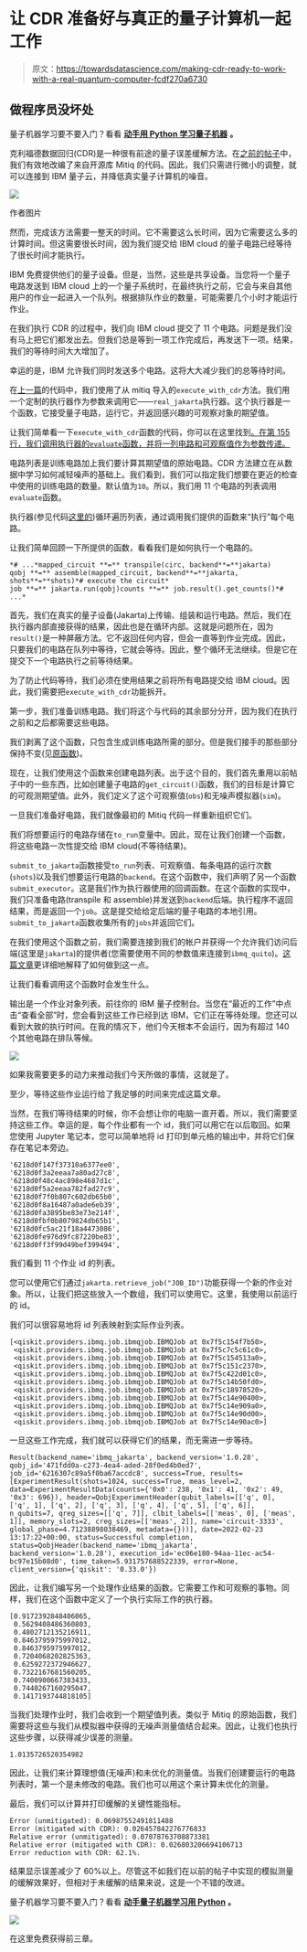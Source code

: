 # 让 CDR 准备好与真正的量子计算机一起工作

> 原文：<https://towardsdatascience.com/making-cdr-ready-to-work-with-a-real-quantum-computer-fcdf270a6730>

## 做程序员没坏处

量子机器学习要不要入门？看看 [**动手用 Python 学习量子机器**](https://www.pyqml.com/page?ref=medium_cdrwork&dest=/) **。**

克利福德数据回归(CDR)是一种很有前途的量子误差缓解方法。在[之前的帖子](/practical-error-mitigation-on-a-real-quantum-computer-41a99dddf740)中，我们有效地改编了来自开源库 Mitiq 的代码。因此，我们只需进行微小的调整，就可以连接到 IBM 量子云，并降低真实量子计算机的噪音。

![](img/403fc07d815a22a804f6a13d43dde393.png)

作者图片

然而，完成该方法需要一整天的时间。它不需要这么长时间，因为它需要这么多的计算时间。但这需要很长时间，因为我们提交给 IBM cloud 的量子电路已经等待了很长时间才能执行。

IBM 免费提供他们的量子设备。但是，当然，这些是共享设备。当您将一个量子电路发送到 IBM cloud 上的一个量子系统时，在最终执行之前，它会与来自其他用户的作业一起进入一个队列。根据排队作业的数量，可能需要几个小时才能运行作业。

在我们执行 CDR 的过程中，我们向 IBM cloud 提交了 11 个电路。问题是我们没有马上把它们都发出去。但我们总是等到一项工作完成后，再发送下一项。结果，我们的等待时间大大增加了。

幸运的是，IBM 允许我们同时发送多个电路。这将大大减少我们的总等待时间。

在[上一篇](/practical-error-mitigation-on-a-real-quantum-computer-41a99dddf740)的代码中，我们使用了从 mitiq 导入的`execute_with_cdr`方法。我们用一个定制的执行器作为参数来调用它——`real_jakarta`执行器。这个执行器是一个函数，它接受量子电路，运行它，并返回感兴趣的可观察对象的期望值。

让我们简单看一下`execute_with_cdr`函数的代码，你可以在这里找到[。在第 155 行，我们调用执行器的`evaluate`函数，并将一列电路和可观察值作为参数传递。](https://github.com/unitaryfund/mitiq/blob/master/mitiq/cdr/cdr.py)

电路列表是训练电路加上我们要计算其期望值的原始电路。CDR 方法建立在从数据中学习如何减轻噪声的基础上。我们看到，我们可以指定我们想要在更近的检查中使用的训练电路的数量。默认值为`10`。所以，我们用 11 个电路的列表调用`evaluate`函数。

执行器(参见代码[这里的](https://github.com/unitaryfund/mitiq/blob/master/mitiq/executor/executor.py))循环遍历列表，通过调用我们提供的函数来“执行”每个电路。

让我们简单回顾一下所提供的函数，看看我们是如何执行一个电路的。

```
*# ...*mapped_circuit **=** transpile(circ, backend**=**jakarta)
qobj **=** assemble(mapped_circuit, backend**=**jakarta, shots**=**shots)*# execute the circuit*
job **=** jakarta.run(qobj)counts **=** job.result().get_counts()*# ...*
```

首先，我们在真实的量子设备(Jakarta)上传输、组装和运行电路。然后，我们在执行器内部直接获得的结果，因此也是在循环内部。这就是问题所在，因为`result()`是一种屏蔽方法。它不返回任何内容，但会一直等到作业完成。因此，只要我们的电路在队列中等待，它就会等待。因此，整个循环无法继续。但是它在提交下一个电路执行之前等待结果。

为了防止代码等待，我们必须在使用结果之前将所有电路提交给 IBM cloud。因此，我们需要把`execute_with_cdr`功能拆开。

第一步，我们准备训练电路。我们将这个与代码的其余部分分开，因为我们在执行之前和之后都需要这些电路。

我们剥离了这个函数，只包含生成训练电路所需的部分。但是我们接手的那些部分保持不变(见[原函数](https://github.com/unitaryfund/mitiq/blob/master/mitiq/cdr/cdr.py))。

现在，让我们使用这个函数来创建电路列表。出于这个目的，我们首先重用以前帖子中的一些东西，比如创建量子电路的`get_circuit()`函数，我们的目标是计算它的可观测期望值。此外，我们定义了这个可观察值(`obs`)和无噪声模拟器(`sim`)。

一旦我们准备好电路，我们就像最初的 Mitiq 代码一样重新组织它们。

我们将想要运行的电路存储在`to_run`变量中。因此，现在让我们创建一个函数，将这些电路一次性提交给 IBM cloud(不等待结果)。

`submit_to_jakarta`函数接受`to_run`列表、可观察值、每条电路的运行次数(`shots`)以及我们想要运行电路的`backend`。在这个函数中，我们声明了另一个函数`submit_executor`。这是我们作为执行器使用的回调函数。在这个函数的实现中，我们只准备电路(transpile 和 assemble)并发送到`backend`后端。执行程序不返回结果，而是返回一个`job`。这是提交给给定后端的量子电路的本地引用。`submit_to_jakarta`函数收集所有的`jobs`并返回它们。

在我们使用这个函数之前，我们需要连接到我们的帐户并获得一个允许我们访问后端(这里是`jakarta`)的提供者(您需要使用不同的参数值来连接到`ibmq_quito`)。[这篇文章](/how-to-run-code-on-a-real-quantum-computer-c1fc61ff5b4)更详细地解释了如何做到这一点。

让我们看看调用这个函数时会发生什么。

输出是一个作业对象列表。前往你的 IBM 量子控制台。当您在“最近的工作”中点击“查看全部”时，您会看到这些工作已经到达 IBM，它们正在等待处理。您还可以看到大致的执行时间。在我的情况下，他们今天根本不会运行，因为有超过 140 个其他电路在排队等候。

![](img/3e94cabadbd48913a41b39903077bba8.png)

如果我需要更多的动力来推动我们今天所做的事情，这就是了。

至少，等待这些作业运行给了我足够的时间来完成这篇文章。

当然，在我们等待结果的时候，你不会想让你的电脑一直开着。所以，我们需要坚持这些工作。幸运的是，每个作业都有一个 id，我们可以用它在以后取回。如果您使用 Jupyter 笔记本，您可以简单地将 id 打印到单元格的输出中，并将它们保存在笔记本旁边。

```
'6218d0f147f37310a6377ee0',
'6218d0f3a2eeaa7a80ad27c8',
'6218d0f48c4ac898e4687d1c',
'6218d0f5a2eeaa782fad27c9',
'6218d0f7f0b807c602db65b0',
'6218d0f8a16487a0ade6eb39',
'6218d0fa3895be83e73e214f',
'6218d0fbf0b8079824db65b1',
'6218d0fc5ac21f18a4473086',
'6218d0fe976d9fc87220be83',
'6218d0ff3f99d49bef399494',
```

我们看到 11 个作业 id 的列表。

您可以使用它们通过`jakarta.retrieve_job("JOB_ID")`功能获得一个新的作业对象。所以，让我们把这些放入一个数组，我们可以使用它。这里，我使用以前运行的 id。

我们可以很容易地将 id 列表映射到实际作业列表。

```
[<qiskit.providers.ibmq.job.ibmqjob.IBMQJob at 0x7f5c154f7b50>,
 <qiskit.providers.ibmq.job.ibmqjob.IBMQJob at 0x7f5c7c5c61c0>,
 <qiskit.providers.ibmq.job.ibmqjob.IBMQJob at 0x7f5c154513a0>,
 <qiskit.providers.ibmq.job.ibmqjob.IBMQJob at 0x7f5c151c2370>,
 <qiskit.providers.ibmq.job.ibmqjob.IBMQJob at 0x7f5c422d01c0>,
 <qiskit.providers.ibmq.job.ibmqjob.IBMQJob at 0x7f5c14b50fd0>,
 <qiskit.providers.ibmq.job.ibmqjob.IBMQJob at 0x7f5c18978520>,
 <qiskit.providers.ibmq.job.ibmqjob.IBMQJob at 0x7f5c14e90400>,
 <qiskit.providers.ibmq.job.ibmqjob.IBMQJob at 0x7f5c14e909a0>,
 <qiskit.providers.ibmq.job.ibmqjob.IBMQJob at 0x7f5c14e90d00>,
 <qiskit.providers.ibmq.job.ibmqjob.IBMQJob at 0x7f5c14e90ac0>]
```

一旦这些工作完成，我们就可以获得它们的结果，而无需进一步等待。

```
Result(backend_name='ibmq_jakarta', backend_version='1.0.28', qobj_id='471fdd0a-c273-4ea4-aded-28f0ed4b0ed7', job_id='6216307c89a5f0ba67accdc8', success=True, results=[ExperimentResult(shots=1024, success=True, meas_level=2, data=ExperimentResultData(counts={'0x0': 238, '0x1': 41, '0x2': 49, '0x3': 696}), header=QobjExperimentHeader(qubit_labels=[['q', 0], ['q', 1], ['q', 2], ['q', 3], ['q', 4], ['q', 5], ['q', 6]], n_qubits=7, qreg_sizes=[['q', 7]], clbit_labels=[['meas', 0], ['meas', 1]], memory_slots=2, creg_sizes=[['meas', 2]], name='circuit-3333', global_phase=4.71238898038469, metadata={}))], date=2022-02-23 13:17:22+00:00, status=Successful completion, status=QobjHeader(backend_name='ibmq_jakarta', backend_version='1.0.28'), execution_id='ec06e180-94aa-11ec-ac54-bc97e15b08d0', time_taken=5.931757688522339, error=None, client_version={'qiskit': '0.33.0'})
```

因此，让我们编写另一个处理作业结果的函数。它需要工作和可观察的事物。同样，我们在这个函数中定义了一个执行实际工作的执行器。

```
[0.9172392848406065,
 0.5629408486360803,
 0.4802712135216911,
 0.8463795975997012,
 0.8463795975997012,
 0.7204068202825363,
 0.6259272372946627,
 0.7322167681560205,
 0.7400900667383433,
 0.7440267160295047,
 0.1417193744818105]
```

当我们处理作业时，我们会收到一个期望值列表。类似于 Mitiq 的原始函数，我们需要将这些与我们从模拟器中获得的无噪声测量值结合起来。因此，让我们也执行这些步骤，以获得减少误差的测量。

```
1.0135726520354982
```

因此，让我们来计算理想值(无噪声)和未优化的测量值。当我们创建要运行的电路列表时，第一个是未修改的电路。我们也可以用这个来计算未优化的测量。

最后，我们可以计算并打印缓解的关键性能指标。

```
Error (unmitigated): 0.06987552491811488
Error (mitigated with CDR): 0.026457842276776833
Relative error (unmitigated): 0.07078763708873381
Relative error (mitigated with CDR): 0.026803206694106713
Error reduction with CDR: 62.1%.
```

结果显示误差减少了 60%以上。尽管这不如我们在以前的帖子中实现的模拟测量的缓解效果好，但相对于未缓解的结果来说，这是一个不错的改进。

量子机器学习要不要入门？看看 [**动手量子机器学习用 Python**](https://www.pyqml.com/page?ref=medium_cdrwork&dest=/) **。**

![](img/c3892c668b9d47f57e47f1e6d80af7b6.png)

在这里免费获得前三章。